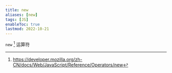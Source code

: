 ```yaml
---
title: new
aliases: [new]
tags: [JS]
enableToc: true
lastmod: 2022-10-21
---
```


`new` [^1] 运算符

[^1]: <https://developer.mozilla.org/zh-CN/docs/Web/JavaScript/Reference/Operators/new>
